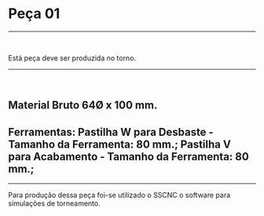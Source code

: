 <h1>Peça 01</h1>
<hr>
<br>
<p>Está peça deve ser produzida no torno.</p>
<hr>
<br>
<h2>Material Bruto 64Ø x 100 mm.</h2>
<h2>Ferramentas: Pastilha W para Desbaste - Tamanho da Ferramenta: 80 mm.;
                 Pastilha V para Acabamento - Tamanho da Ferramenta: 80 mm.;
</h2>
<hr>
<p>Para produção dessa peça foi-se utilizado o SSCNC o software para simulações de torneamento.</p>

